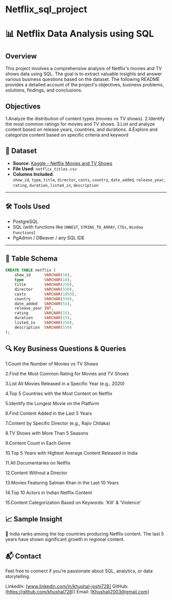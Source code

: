 # Netflix_sql_project

# 📊 Netflix Data Analysis using SQL

## Overview
This project involves a comprehensive analysis of Netflix's movies and TV shows data using SQL. The goal is to extract valuable insights and answer various business questions based on the dataset. The following README provides a detailed account of the project's objectives, business problems, solutions, findings, and conclusions.

## Objectives
1.Analyze the distribution of content types (movies vs TV shows).
2.Identify the most common ratings for movies and TV shows.
3.List and analyze content based on release years, countries, and durations.
4.Explore and categorize content based on specific criteria and keyword

## 📁 Dataset

- **Source**: [Kaggle - Netflix Movies and TV Shows](https://www.kaggle.com/datasets/shivamb/netflix-shows)
- **File Used**: `netflix_titles.csv`
- **Columns Included**:  
  `show_id`, `type`, `title`, `director`, `casts`, `country`, `date_added`, `release_year`, `rating`, `duration`, `listed_in`, `description`

---

## 🛠️ Tools Used

- PostgreSQL
- SQL (with functions like `UNNEST`, `STRING_TO_ARRAY`, `CTEs`, `Window Functions`)
- PgAdmin / DBeaver / any SQL IDE

---

## 📌 Table Schema

```sql
CREATE TABLE netflix (
    show_id      VARCHAR(10),
    type         VARCHAR(10),
    title        VARCHAR(250),
    director     VARCHAR(550),
    casts        VARCHAR(1050),
    country      VARCHAR(550),
    date_added   VARCHAR(55),
    release_year INT,
    rating       VARCHAR(15),
    duration     VARCHAR(15),
    listed_in    VARCHAR(250),
    description  VARCHAR(550)
);
```
## 🔍 Key Business Questions & Queries

1.Count the Number of Movies vs TV Shows

2.Find the Most Common Rating for Movies and TV Shows

3.List All Movies Released in a Specific Year (e.g., 2020)

4.Top 5 Countries with the Most Content on Netflix

5.Identify the Longest Movie on the Platform

6.Find Content Added in the Last 5 Years

7.Content by Specific Director (e.g., Rajiv Chilaka)

8.TV Shows with More Than 5 Seasons

9.Content Count in Each Genre

10.Top 5 Years with Highest Average Content Released in India

11.All Documentaries on Netflix

12.Content Without a Director

13.Movies Featuring Salman Khan in the Last 10 Years

14.Top 10 Actors in Indian Netflix Content

15.Content Categorization Based on Keywords: 'Kill' & 'Violence'

## 📈 Sample Insight
📌 India ranks among the top countries producing Netflix content. The last 5 years have shown significant growth in regional content.

## 📬 Contact
Feel free to connect if you’re passionate about SQL, analytics, or data storytelling.

LinkedIn: [www.linkedin.com/in/khushal-joshi728]
GitHub: (https://github.com/khushal728)]
Email: [Khushalj2003@gmail.com]
